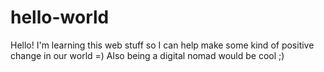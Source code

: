 # hello-world
Hello!  I'm learning this web stuff so I can help make some kind of positive change in our world =)
Also being a digital nomad would be cool ;)
